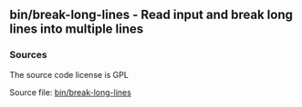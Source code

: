 ## bin/break-long-lines - Read input and break long lines into multiple lines


### Sources
<a href="#sources"></a>
The source code license is GPL

Source file: [bin/break-long-lines](/bin/break-long-lines)

